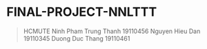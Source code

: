 # FINAL-PROJECT-NNLTTT
>HCMUTE
>Ninh Pham Trung Thanh 19110456
>Nguyen Hieu Dan 19110345
>Duong Duc Thang 19110461

